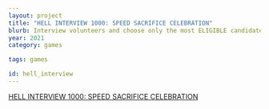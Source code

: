 ```yaml
---
layout: project
title: "HELL INTERVIEW 1000: SPEED SACRIFICE CELEBRATION"
blurb: Interview volunteers and choose only the most ELIGIBLE candidate! Oh yeah! It's time for Human Sacrifice!
year: 2021
category: games

tags: games

id: hell_interview
---
```

[HELL INTERVIEW 1000: SPEED SACRIFICE CELEBRATION](https://kimeraroyal.itch.io/hell-interview-1000)